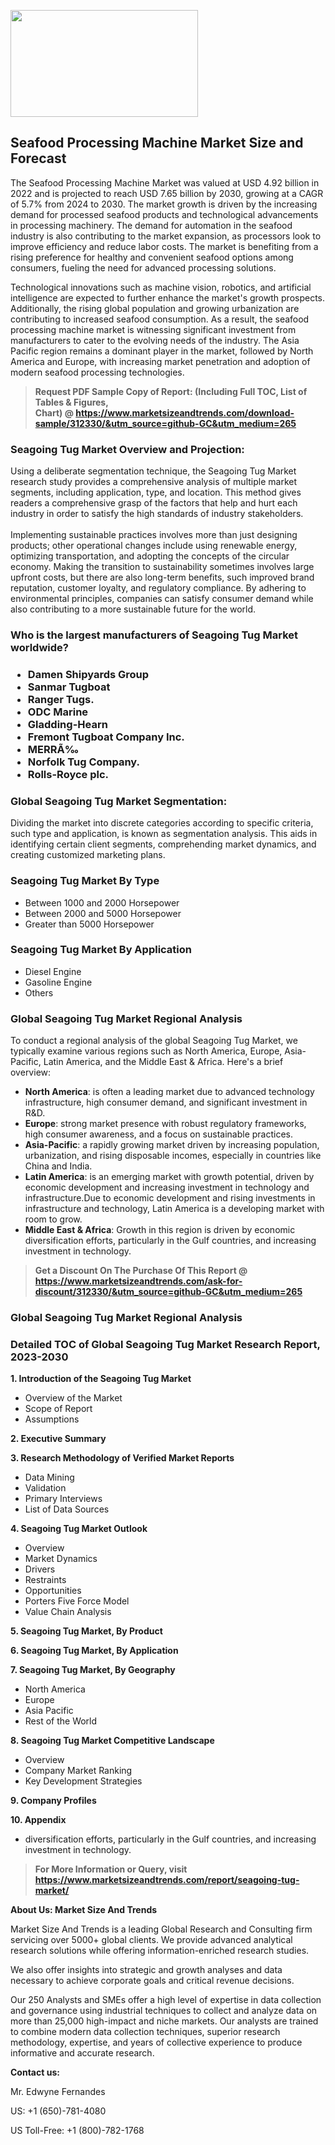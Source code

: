 <p><img class="alignnone size-medium wp-image-20088" src="https://ffe5etoiles.com/wp-content/uploads/2024/12/MST1-300x171.png" alt="" width="300" height="171" /></p><h2>Seafood Processing Machine Market Size and Forecast</h2><p>The Seafood Processing Machine Market was valued at USD 4.92 billion in 2022 and is projected to reach USD 7.65 billion by 2030, growing at a CAGR of 5.7% from 2024 to 2030. The market growth is driven by the increasing demand for processed seafood products and technological advancements in processing machinery. The demand for automation in the seafood industry is also contributing to the market expansion, as processors look to improve efficiency and reduce labor costs. The market is benefiting from a rising preference for healthy and convenient seafood options among consumers, fueling the need for advanced processing solutions.</p><p>Technological innovations such as machine vision, robotics, and artificial intelligence are expected to further enhance the market's growth prospects. Additionally, the rising global population and growing urbanization are contributing to increased seafood consumption. As a result, the seafood processing machine market is witnessing significant investment from manufacturers to cater to the evolving needs of the industry. The Asia Pacific region remains a dominant player in the market, followed by North America and Europe, with increasing market penetration and adoption of modern seafood processing technologies.</p></p><blockquote id="" class=""><strong>Request PDF Sample Copy of Report: (Including Full TOC, List of Tables &amp; Figures, Chart)&nbsp;@&nbsp;<strong><a href="https://www.marketsizeandtrends.com/download-sample/312330/&utm_source=github-GC&utm_medium=265" target="_blank">https://www.marketsizeandtrends.com/download-sample/312330/&utm_source=github-GC&utm_medium=265</a></strong></strong></blockquote><h3 id="" class="">Seagoing Tug Market&nbsp;Overview and Projection:</h3><p id="" class="">Using a deliberate segmentation technique, the Seagoing Tug Market research study provides a comprehensive analysis of multiple market segments, including application, type, and location. This method gives readers a comprehensive grasp of the factors that help and hurt each industry in order to satisfy the high standards of industry stakeholders. <br /> <br />Implementing sustainable practices involves more than just designing products; other operational changes include using renewable energy, optimizing transportation, and adopting the concepts of the circular economy. Making the transition to sustainability sometimes involves large upfront costs, but there are also long-term benefits, such improved brand reputation, customer loyalty, and regulatory compliance. By adhering to environmental principles, companies can satisfy consumer demand while also contributing to a more sustainable future for the world.</p><h3 id="" class="">Who is the largest manufacturers of&nbsp;Seagoing Tug Market worldwide?</h3><h3 class=""><p><ul><li>Damen Shipyards Group </li><li> Sanmar Tugboat </li><li> Ranger Tugs. </li><li> ODC Marine </li><li> Gladding-Hearn </li><li> Fremont Tugboat Company Inc. </li><li> MERRÃ‰ </li><li> Norfolk Tug Company. </li><li> Rolls-Royce plc.</li></ul></p></h3><h3 id="" class="">Global&nbsp;Seagoing Tug Market Segmentation:</h3><p id="" class="">Dividing the market into discrete categories according to specific criteria, such type and application, is known as segmentation analysis. This aids in identifying certain client segments, comprehending market dynamics, and creating customized marketing plans.</p><h3 id="" class="">Seagoing Tug Market&nbsp;By Type</h3><p><p><ul><li>Between 1000 and 2000 Horsepower</li><li> Between 2000 and 5000 Horsepower</li><li> Greater than 5000 Horsepower</p></li></ul></p></p><h3 id="" class="">Seagoing Tug Market&nbsp;By Application</h3><p class=""><p><ul><li>Diesel Engine</li><li> Gasoline Engine</li><li> Others</li></ul></p></p><h3 id="" class="">Global Seagoing Tug Market Regional Analysis</h3><p id="" class="">To conduct a regional analysis of the global Seagoing Tug Market, we typically examine various regions such as North America, Europe, Asia-Pacific, Latin America, and the Middle East &amp; Africa. Here's a brief overview:</p><ul><li><strong>North America</strong>: is often a leading market due to advanced technology infrastructure, high consumer demand, and significant investment in R&amp;D.</li><li><strong>Europe</strong>: strong market presence with robust regulatory frameworks, high consumer awareness, and a focus on sustainable practices.</li><li><strong>Asia-Pacific</strong>: a rapidly growing market driven by increasing population, urbanization, and rising disposable incomes, especially in countries like China and India.</li><li><strong>Latin America</strong>: is an emerging market with growth potential, driven by economic development and increasing investment in technology and infrastructure.Due to economic development and rising investments in infrastructure and technology, Latin America is a developing market with room to grow.</li><li><strong>Middle East &amp; Africa</strong>: Growth in this region is driven by economic diversification efforts, particularly in the Gulf countries, and increasing investment in technology.</li></ul><blockquote id="" class=""><strong>Get a Discount On The Purchase Of This Report @ <strong><a href="https://www.marketsizeandtrends.com/ask-for-discount/312330/&utm_source=github-GC&utm_medium=265" target="_blank">https://www.marketsizeandtrends.com/ask-for-discount/312330/&utm_source=github-GC&utm_medium=265</a></strong></strong></blockquote><h3 id="" class="">Global Seagoing Tug Market Regional Analysis</h3><h3 id="" class="">Detailed TOC of Global Seagoing Tug Market Research Report, 2023-2030</h3><p id="" class=""><strong>1. Introduction of the Seagoing Tug Market</strong></p><ul><li>Overview of the Market</li><li>Scope of Report</li><li>Assumptions</li></ul><p id="" class=""><strong>2. Executive Summary</strong></p><p id="" class=""><strong>3. Research Methodology of Verified Market Reports</strong></p><ul><li>Data Mining</li><li>Validation</li><li>Primary Interviews</li><li>List of Data Sources</li></ul><p id="" class=""><strong>4. Seagoing Tug Market Outlook</strong></p><ul><li>Overview</li><li>Market Dynamics</li><li>Drivers</li><li>Restraints</li><li>Opportunities</li><li>Porters Five Force Model</li><li>Value Chain Analysis</li></ul><p id="" class=""><strong>5. Seagoing Tug Market, By Product</strong></p><p id="" class=""><strong>6. Seagoing Tug Market, By Application</strong></p><p id="" class=""><strong>7. Seagoing Tug Market, By Geography</strong></p><ul><li>North America</li><li>Europe</li><li>Asia Pacific</li><li>Rest of the World</li></ul><p id="" class=""><strong>8. Seagoing Tug Market Competitive Landscape</strong></p><ul><li>Overview</li><li>Company Market Ranking</li><li>Key Development Strategies</li></ul><p id="" class=""><strong>9. Company Profiles</strong></p><p id="" class=""><strong>10. Appendix</strong></p><ul><li>diversification efforts, particularly in the Gulf countries, and increasing investment in technology.</li></ul><blockquote id="" class=""><strong>For More Information or Query, visit <strong><strong><a href="https://www.marketsizeandtrends.com/report/seagoing-tug-market/" target="_blank">https://www.marketsizeandtrends.com/report/seagoing-tug-market/</a></strong></strong></strong></blockquote><p id="" class=""><strong>About Us: Market Size And Trends</strong></p><p id="" class="">Market Size And Trends is a leading Global Research and Consulting firm servicing over 5000+ global clients. We provide advanced analytical research solutions while offering information-enriched research studies.</p><p id="" class="">We also offer insights into strategic and growth analyses and data necessary to achieve corporate goals and critical revenue decisions.</p><p id="" class="">Our 250 Analysts and SMEs offer a high level of expertise in data collection and governance using industrial techniques to collect and analyze data on more than 25,000 high-impact and niche markets. Our analysts are trained to combine modern data collection techniques, superior research methodology, expertise, and years of collective experience to produce informative and accurate research.</p><p id="" class=""><strong>Contact us:</strong></p><p id="" class="">Mr. Edwyne Fernandes</p><p id="" class="">US: +1 (650)-781-4080</p><p id="" class="">US Toll-Free: +1 (800)-782-1768</p>
